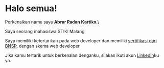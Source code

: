 # Halo semua! 

Perkenalkan nama saya **Abrar Radan Kartiko**.\

Saya seorang mahasiswa STIKI Malang 

Saya memiliki ketertarikan pada web developer dan memiliki [sertifikasi dari BNSP](https://www.linkedin.com/in/abrar-radan-kartiko-506284255/), dengan skema web developer

Jika kamu tertarik untuk berkenalan denganku, silakan ikuti akun [Linkedin](https://www.linkedin.com/in/abrar-radan-kartiko-506284255/)ku ya.
